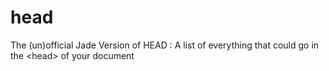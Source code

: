 # head
The (un)official Jade Version of HEAD : A list of everything that could go in the &lt;head> of your document
